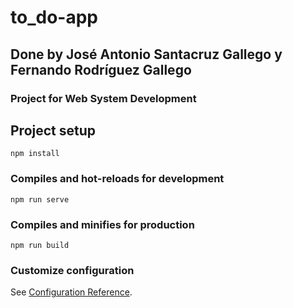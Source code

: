 # to_do-app

## Done by José Antonio Santacruz Gallego y Fernando Rodríguez Gallego

### Project for Web System Development

## Project setup
```
npm install
```

### Compiles and hot-reloads for development
```
npm run serve
```

### Compiles and minifies for production
```
npm run build
```

### Customize configuration
See [Configuration Reference](https://cli.vuejs.org/config/).

